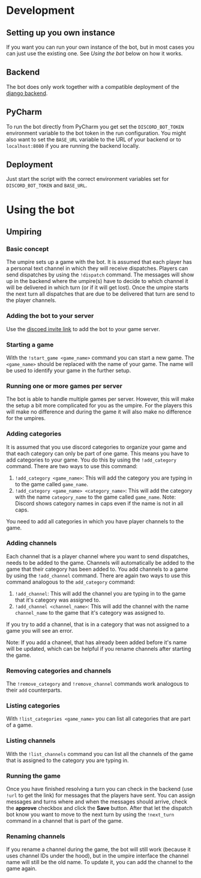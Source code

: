 # Development
## Setting up you own instance
If you want you can run your own instance of the bot, but in most cases you can just use the existing one.
See *Using the bot* below on how it works.
## Backend
The bot does only work together with a compatible deployment of the [django backend](https://github.com/fheeger/dispatch_bot_backend).
## PyCharm
To run the bot directly from PyCharm you get set the `DISCORD_BOT_TOKEN` environment variable to the bot token in the run configuration.
You might also want to set the `BASE_URL` variable to the URL of your backend or to `localhost:8080` if you are running the backend locally.
## Deployment
Just start the script with the correct environment variables set for `DISCORD_BOT_TOKEN` and `BASE_URL`. 

# Using the bot
## Umpiring
### Basic concept
The umpire sets up a game with the bot.
It is assumed that each player has a personal text channel in which they will receive dispatches.
Players can send dispatches by using the `!dispatch` command.
The messages will show up in the backend where the umpire(s) have to decide to which channel it will be delivered in which turn (or if it will get lost).
Once the umpire starts the next turn all dispatches that are due to be delivered that turn are send to the player channels.
### Adding the bot to your server
Use the [discoed invite link](https://discord.com/api/oauth2/authorize?client_id=897838744458108958&permissions=3072&scope=bot) to add the bot to your game server.
### Starting a game
With the `!start_game <game_name>` command you can start a new game.
The `<game_name>` should be replaced with the name of your game.
The name will be used to identify your game in the further setup.
### Running one or more games per server
The bot is able to handle multiple games per server.
However, this will make the setup a bit more complicated for you as the umpire.
For the players this will make no difference and during the game it will also make no difference for the umpires.
### Adding categories
It is assumed that you use discord categories to organize your game and that each category can only be part of one game. 
This means you have to add categories to your game.
You do this by using the `!add_category` command.
There are two ways to use this command:
 1. `!add_category <game_name>`: This will add the category you are typing in to the game called `game_name`.
 2. `!add_category <game_name> <category_name>`: This will add the category with the name `category_name` to the game called `game_name`. Note: Discord shows category names in caps even if the name is not in all caps.

You need to add all categories in which you have player channels to the game.

### Adding channels
Each channel that is a player channel where you want to send dispatches, needs to be added to the game.
Channels will automatically be added to the game that their category has been added to.
You add channels to a game by using the `!add_channel` command.
There are again two ways to use this command analogous to the `add_category` command:
 1. `!add_channel`: This will add the channel you are typing in to the game that it's category was assigned to.
 2. `!add_channel <channel_name>`: This will add the channel with the name `channel_name` to the game that it's category was assigned to.

If you try to add a channel, that is in a category that was not assigned to a game you will see an error.

Note: If you add a chaneel, that has already been added before it's name will be updated, which can be helpful if you rename channels after starting the game.

### Removing categories and channels
The `!remove_category` and `!remove_channel` commands work analogous to their `add` counterparts.

### Listing categories
With `!list_categories <game_name>` you can list all categories that are part of a game.
### Listing channels
With the `!list_channels` command you can list all the channels of the game that is assigned to the category you are typing in.

### Running the game
Once you have finished resolving a turn you can check in the backend (use `!url` to get the link) for messages that the players have sent.
You can assign messages and turns where and when the messages should arrive, check the **approve** checkbox and click the **Save** button.
After that let the dispatch bot know you want to move to the next turn by using the `!next_turn` command in a channel that is part of the game.

### Renaming channels
If you rename a channel during the game, the bot will still work (because it uses channel IDs under the hood),
but in the umpire interface the channel name will still be the old name.
To update it, you can add the channel to the game again.